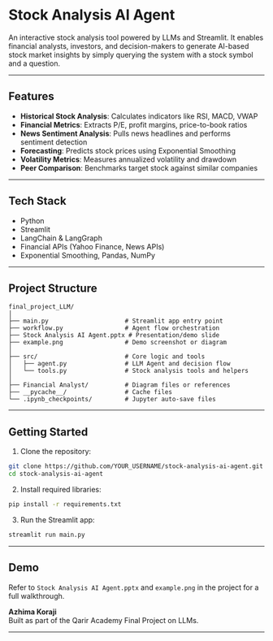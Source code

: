 
# Stock Analysis AI Agent

An interactive stock analysis tool powered by LLMs and Streamlit. It enables financial analysts, investors, and decision-makers to generate AI-based stock market insights by simply querying the system with a stock symbol and a question.

---

##  Features

-  **Historical Stock Analysis**: Calculates indicators like RSI, MACD, VWAP
-  **Financial Metrics**: Extracts P/E, profit margins, price-to-book ratios
-  **News Sentiment Analysis**: Pulls news headlines and performs sentiment detection
-  **Forecasting**: Predicts stock prices using Exponential Smoothing
-  **Volatility Metrics**: Measures annualized volatility and drawdown
-  **Peer Comparison**: Benchmarks target stock against similar companies

---

##  Tech Stack

- Python
- Streamlit
- LangChain & LangGraph
- Financial APIs (Yahoo Finance, News APIs)
- Exponential Smoothing, Pandas, NumPy

---

##  Project Structure

```
final_project_LLM/
│
├── main.py                     # Streamlit app entry point
├── workflow.py                 # Agent flow orchestration
├── Stock Analysis AI Agent.pptx # Presentation/demo slide
├── example.png                 # Demo screenshot or diagram
│
├── src/                        # Core logic and tools
│   ├── agent.py                # LLM Agent and decision flow
│   └── tools.py                # Stock analysis tools and helpers
│
├── Financial Analyst/          # Diagram files or references
├── __pycache__/                # Cache files
└── .ipynb_checkpoints/         # Jupyter auto-save files
```

---

## Getting Started

1. Clone the repository:
```bash
git clone https://github.com/YOUR_USERNAME/stock-analysis-ai-agent.git
cd stock-analysis-ai-agent
```

2. Install required libraries:
```bash
pip install -r requirements.txt
```

3. Run the Streamlit app:
```bash
streamlit run main.py
```

---

##  Demo

Refer to `Stock Analysis AI Agent.pptx` and `example.png` in the project for a full walkthrough.

**Azhima Koraji**  
Built as part of the Qarir Academy Final Project on LLMs.

---

